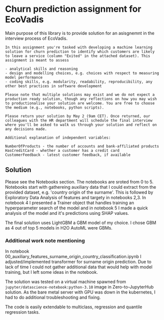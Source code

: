 # Churn prediction assignment for EcoVadis

Main purpose of this library is to provide solution for an asisgnemnt in the interview process of EcoVadis.

```
In this assignment you're tasked with developing a machine learning solution for churn prediction to identify which customers are likely to leave a service (column "Exited" in the attached dataset). This assignment is meant to assess

- analytical skills and reasoning
- design and modelling choices, e.g. choices with respect to measuring model performance
- coding skills, e.g. modularity, readability, reproducibility, any other best practices in software development

Please note that multiple solutions may exist and we do not expect a production ready solution, though any reflections on how you may wish to productionalise your solution are welcome. You are free to choose the medium (e.g., notebooks, python scripts). 

Please return your solution by May 2 (9am CET). Once returned, our colleagues with the HR department will schedule the final interview where you'll be asked to walk us through your solution and reflect on any decisions made.

Additional explanation of independent variables:

NumberOfProducts - the number of accounts and bank-affiliated products 
HasCreditCard - whether a customer has a credit card
CustomerFeedback - latest customer feedback, if available
```

## Solution

Please see the Notebooks section. The notebooks are sroted from 0 to 5. Notebooks start with gathereing auxiliary data that I could extract from the provided dataset, e.g. 'country origin of the surname'. This is followed by Exploratory Data Analysis of features and targety in notebooks 2,3. In notebook 4 I presented a Trainer object that handles training an hyperparameter search of the model and in notebook 5 I made a quick analysis of the model and it's predictions using SHAP values.

The final solution uses LightGBM a GBM model of my choice. I chose GBM as 4 out of top 5 models in H2O AutoML were GBMs.


### Additional work note mentioning

In notebook 00_auxiliary_features_surname_origin_country_classification.ipynb I adjusted/implemented transformer for surname origin prediction. Due to lack of time I could not gather additional data that would help with model training, but I left some ideas in the notebook.

The solution was tested on a virtual machine spawned from `jupyter/datascience-notebook:python-3.10` image in Zero-to-JupyterHub solution. As the bare metal server with GPU was down in the kubernetes, I had to do additional troubleshooting and fixing.

The code is easily extendable to multiclass, regression and quantile regression tasks.